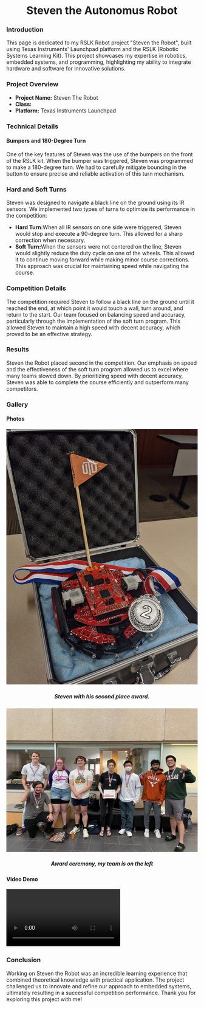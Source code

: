 
<h1 align="center">Steven the Autonomus Robot</h1>

<h3>Introduction</h3>
This page is dedicated to my RSLK Robot project "Steven the Robot", built using Texas Instruments' Launchpad platform and the RSLK (Robotic Systems Learning Kit). This project showcases my expertise in robotics, embedded systems, and programming, highlighting my ability to integrate hardware and software for innovative solutions.

<h3>Project Overview</h3>
<ul>
  <li><b>Project Name:</b> Steven The Robot</li>
  <li><b>Class:</b></li>
  <li><b>Platform:</b> Texas Instruments Launchpad</li>
</ul>

<h3>Technical Details</h3>
<h4>Bumpers and 180-Degree Turn</h4>
One of the key features of Steven was the use of the bumpers on the front of the RSLK kit. When the bumper was triggered, Steven was programmed to make a 180-degree turn. We had to carefully mitigate bouncing in the button to ensure precise and reliable activation of this turn mechanism.

<h3>Hard and Soft Turns</h3>
Steven was designed to navigate a black line on the ground using its IR sensors. We implemented two types of turns to optimize its performance in the competition:
<ul>
  <li><b>Hard Turn:</b>When all IR sensors on one side were triggered, Steven would stop and execute a 90-degree turn. This allowed for a sharp correction when necessary.</li>
  <li><b>Soft Turn:</b>When the sensors were not centered on the line, Steven would slightly reduce the duty cycle on one of the wheels. This allowed it to continue moving forward while making minor course corrections. This approach was crucial for maintaining speed while navigating the course.</li>
</ul>

<h3>Competition Details</h3>
The competition required Steven to follow a black line on the ground until it reached the end, at which point it would touch a wall, turn around, and return to the start. Our team focused on balancing speed and accuracy, particularly through the implementation of the soft turn program. This allowed Steven to maintain a high speed with decent accuracy, which proved to be an effective strategy.

<h3>Results</h3>
Steven the Robot placed second in the competition. Our emphasis on speed and the effectiveness of the soft turn program allowed us to excel where many teams slowed down. By prioritizing speed with decent accuracy, Steven was able to complete the course efficiently and outperform many competitors.

<h3>Gallery</h3>
<h4>Photos</h4>
<p align="center"><img src= "/images/StevenTheRobot/Steven-second-place.jpg" Width=600/>
  <h5 align="center">Steven with his second place award.</h5>
<p align="center"><img src= "/images/StevenTheRobot/Steven-Award.jpg" Width=600/>
<h5 align="center">Award ceremony, my team is on the left</h5>
  
<h4>Video Demo</h4>
<video align="center" controls> <source src= "https://raw.githubusercontent.com/Trankley/Trankley.github.io/main/images/StevenTheRobot/Steven-moving.mp4" type="video/mp4">
</video>

<h3>Conclusion</h3>
Working on Steven the Robot was an incredible learning experience that combined theoretical knowledge with practical application. The project challenged us to innovate and refine our approach to embedded systems, ultimately resulting in a successful competition performance. Thank you for exploring this project with me!

